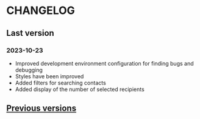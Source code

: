 # CHANGELOG

## Last version

### 2023-10-23

- Improved development environment configuration for finding bugs and debugging
- Styles have been improved
- Added filters for searching contacts
- Added display of the number of selected recipients

## [Previous versions](../../commits/main/CHANGELOG.md)
